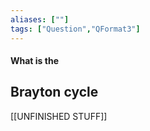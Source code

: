```yaml
---
aliases: [""]
tags: ["Question","QFormat3"]
---
```


#### What is the
## Brayton cycle

[[UNFINISHED STUFF]]